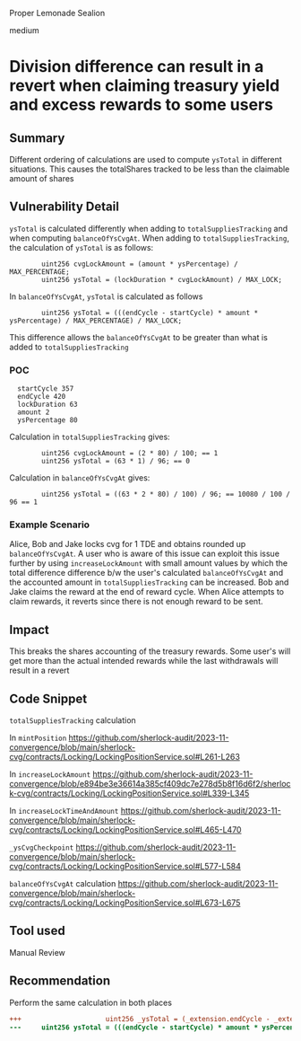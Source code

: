 Proper Lemonade Sealion

medium

# Division difference can result in a revert when claiming treasury yield and excess rewards to some users

## Summary
Different ordering of calculations are used to compute `ysTotal` in different situations. This causes the totalShares tracked to be less than the claimable amount of shares  

## Vulnerability Detail
`ysTotal` is calculated differently when adding to `totalSuppliesTracking` and when computing `balanceOfYsCvgAt`.
When adding to `totalSuppliesTracking`, the calculation of `ysTotal` is as follows:

```solidity
        uint256 cvgLockAmount = (amount * ysPercentage) / MAX_PERCENTAGE;
        uint256 ysTotal = (lockDuration * cvgLockAmount) / MAX_LOCK;
```

In `balanceOfYsCvgAt`, `ysTotal` is calculated as follows

```solidity
        uint256 ysTotal = (((endCycle - startCycle) * amount * ysPercentage) / MAX_PERCENTAGE) / MAX_LOCK;
```

This difference allows the `balanceOfYsCvgAt` to be greater than what is added to `totalSuppliesTracking`

### POC
```solidity
  startCycle 357
  endCycle 420
  lockDuration 63
  amount 2
  ysPercentage 80
```

Calculation in `totalSuppliesTracking` gives:
```solidity
        uint256 cvgLockAmount = (2 * 80) / 100; == 1
        uint256 ysTotal = (63 * 1) / 96; == 0
```
Calculation in `balanceOfYsCvgAt` gives:
```solidity
        uint256 ysTotal = ((63 * 2 * 80) / 100) / 96; == 10080 / 100 / 96 == 1
```

### Example Scenario
Alice, Bob and Jake locks cvg for 1 TDE and obtains rounded up `balanceOfYsCvgAt`. A user who is aware of this issue can exploit this issue further by using `increaseLockAmount` with small amount values by which the total difference difference b/w the user's calculated `balanceOfYsCvgAt` and the accounted amount in `totalSuppliesTracking` can be increased. Bob and Jake claims the reward at the end of reward cycle. When Alice attempts to claim rewards, it reverts since there is not enough reward to be sent.

## Impact
This breaks the shares accounting of the treasury rewards. Some user's will get more than the actual intended rewards while the last withdrawals will result in a revert

## Code Snippet
`totalSuppliesTracking` calculation

In `mintPosition`
https://github.com/sherlock-audit/2023-11-convergence/blob/main/sherlock-cvg/contracts/Locking/LockingPositionService.sol#L261-L263

In `increaseLockAmount`
https://github.com/sherlock-audit/2023-11-convergence/blob/e894be3e36614a385cf409dc7e278d5b8f16d6f2/sherlock-cvg/contracts/Locking/LockingPositionService.sol#L339-L345

In `increaseLockTimeAndAmount`
https://github.com/sherlock-audit/2023-11-convergence/blob/main/sherlock-cvg/contracts/Locking/LockingPositionService.sol#L465-L470

`_ysCvgCheckpoint`
https://github.com/sherlock-audit/2023-11-convergence/blob/main/sherlock-cvg/contracts/Locking/LockingPositionService.sol#L577-L584

`balanceOfYsCvgAt` calculation
https://github.com/sherlock-audit/2023-11-convergence/blob/main/sherlock-cvg/contracts/Locking/LockingPositionService.sol#L673-L675

## Tool used

Manual Review

## Recommendation
Perform the same calculation in both places

```diff
+++                     uint256 _ysTotal = (_extension.endCycle - _extension.cycleId)* ((_extension.cvgLocked * _lockingPosition.ysPercentage) / MAX_PERCENTAGE) / MAX_LOCK;
---     uint256 ysTotal = (((endCycle - startCycle) * amount * ysPercentage) / MAX_PERCENTAGE) / MAX_LOCK;
```